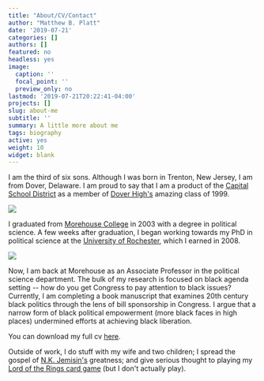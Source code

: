 ```yaml
---
title: "About/CV/Contact"
author: "Matthew B. Platt"
date: '2019-07-21'
categories: []
authors: []
featured: no
headless: yes
image:
  caption: ''
  focal_point: ''
  preview_only: no
lastmod: '2019-07-21T20:22:41-04:00'
projects: []
slug: about-me
subtitle: ''
summary: A little more about me
tags: biography
active: yes
weight: 10
widget: blank
---
```


I am the third of six sons. Although I was born in Trenton, New Jersey, I am from Dover, Delaware. I am proud to say that I am a product of the [Capital School District](https://www.capital.k12.de.us/) as a member of [Dover High's](https://doverhigh.capital.k12.de.us/) amazing class of 1999.

![](/about-me_files/dhsgrad.jpg)

I graduated from [Morehouse College](http://morehouse.edu/) in 2003 with a degree in political science. A few weeks after graduation, I began working towards my PhD in political science at the [University of Rochester](https://www.sas.rochester.edu/psc/), which I earned in 2008. 

![](/about-me_files/morehousegrad.jpg)

Now, I am back at Morehouse as an Associate Professor in the political science department. The bulk of my research is focused on black agenda setting -- how do you get Congress to pay attention to black issues? Currently, I am completing a book manuscript that examines 20th century black politics through the lens of bill sponsorship in Congress. I argue that a narrow form of black political empowerment (more black faces in high places) undermined efforts at achieving black liberation.

You can download my full cv [here](vita.pdf).

Outside of work, I do stuff with my wife and two children; I spread the gospel of [N.K. Jemisin's](http://nkjemisin.com/) greatness; and give serious thought to playing my [Lord of the Rings card game](https://www.fantasyflightgames.com/en/products/the-lord-of-the-rings-the-card-game/) (but I don't actually play).

